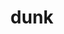 ---
category: 4-letters
denotation: null
name: dunk
reference_link: https://www.etymonline.com/word/dunk
root_language: null
root_name: null
title: dunk
type: free
word_sums:
- respelling: dunk
  sum: 'Dunk + '
---